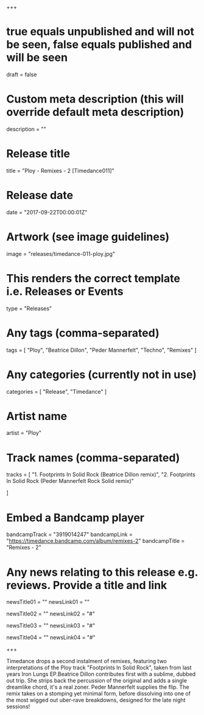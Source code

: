 +++

# true equals unpublished and will not be seen, false equals published and will be seen
draft = false

# Custom meta description (this will override default meta description)
description = ""

# Release title
title = "Ploy - Remixes - 2 [Timedance011]"

# Release date
date = "2017-09-22T00:00:01Z"

# Artwork (see image guidelines)
image = "releases/timedance-011-ploy.jpg"

# This renders the correct template i.e. Releases or Events
type = "Releases"

# Any tags (comma-separated)
tags = [ 
	"Ploy",
	"Beatrice Dillon",
	"Peder Mannerfelt", 
	"Techno",
	"Remixes"
]

# Any categories (currently not in use)
categories = [ 
	"Release", 
	"Timedance" 
]

# Artist name
artist = "Ploy"

# Track names (comma-separated)
tracks = [
	"1. Footprints In Solid Rock (Beatrice Dillon remix)",
	"2. Footprints In Solid Rock (Peder Mannerfelt Rock Solid remix)"
	
]

# Embed a Bandcamp player
bandcampTrack = "3919014247"
bandcampLink = "https://timedance.bandcamp.com/album/remixes-2"
bandcampTitle = "Remixes - 2"

# Any news relating to this release e.g. reviews. Provide a title and link
newsTitle01 = ""
newsLink01 = ""

newsTitle02 = ""
newsLink02 = "#"

newsTitle03 = ""
newsLink03 = "#"

newsTitle04 = ""
newsLink04 = "#"

+++

<!-- Provide a summary/statement below -->
Timedance drops a second instalment of remixes, featuring two interpretations of the Ploy track "Footprints In Solid Rock", taken from last years Iron Lungs EP.Beatrice Dillon contributes first with a sublime, dubbed out trip. She strips back the percussion of the original and adds a single dreamlike chord, it's a real zoner. Peder Mannerfelt supplies the flip. The remix takes on a stomping yet minimal form, before dissolving into one of the most wigged out uber-rave breakdowns, designed for the late night sessions!​
